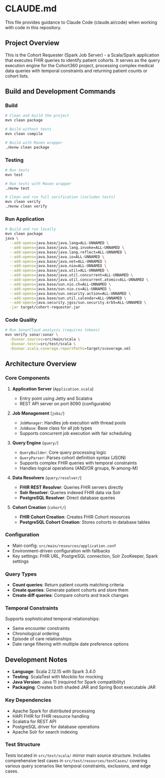 # CLAUDE.md

This file provides guidance to Claude Code (claude.ai/code) when working with code in this repository.

## Project Overview

This is the Cohort Requester (Spark Job Server) - a Scala/Spark application that executes FHIR queries to identify patient cohorts. It serves as the query execution engine for the Cohort360 project, processing complex medical data queries with temporal constraints and returning patient counts or cohort lists.

## Build and Development Commands

### Build
```bash
# Clean and build the project
mvn clean package

# Build without tests
mvn clean compile

# Build with Maven wrapper
./mvnw clean package
```

### Testing
```bash
# Run tests
mvn test

# Run tests with Maven wrapper  
./mvnw test

# Clean and run full verification (includes tests)
mvn clean verify
./mvnw clean verify
```

### Run Application
```bash
# Build and run locally
mvn clean package
java \
  --add-opens=java.base/java.lang=ALL-UNNAMED \
  --add-opens=java.base/java.lang.invoke=ALL-UNNAMED \
  --add-opens=java.base/java.lang.reflect=ALL-UNNAMED \
  --add-opens=java.base/java.io=ALL-UNNAMED \
  --add-opens=java.base/java.net=ALL-UNNAMED \
  --add-opens=java.base/java.nio=ALL-UNNAMED \
  --add-opens=java.base/java.util=ALL-UNNAMED \
  --add-opens=java.base/java.util.concurrent=ALL-UNNAMED \
  --add-opens=java.base/java.util.concurrent.atomic=ALL-UNNAMED \
  --add-opens=java.base/sun.nio.ch=ALL-UNNAMED \
  --add-opens=java.base/sun.nio.cs=ALL-UNNAMED \
  --add-opens=java.base/sun.security.action=ALL-UNNAMED \
  --add-opens=java.base/sun.util.calendar=ALL-UNNAMED \
  --add-opens=java.security.jgss/sun.security.krb5=ALL-UNNAMED \
  -jar target/cohort-requester.jar
```

### Code Quality
```bash
# Run SonarCloud analysis (requires tokens)
mvn verify sonar:sonar \
  -Dsonar.sources=src/main/scala \
  -Dsonar.tests=src/test/scala \
  -Dsonar.scala.coverage.reportPaths=target/scoverage.xml
```

## Architecture Overview

### Core Components

1. **Application Server** (`Application.scala`)
   - Entry point using Jetty and Scalatra
   - REST API server on port 8090 (configurable)

2. **Job Management** (`jobs/`)
   - `JobManager`: Handles job execution with thread pools
   - `JobBase`: Base class for all job types
   - Supports concurrent job execution with fair scheduling

3. **Query Engine** (`query/`)
   - `QueryBuilder`: Core query processing logic
   - `QueryParser`: Parses cohort definition syntax (JSON)
   - Supports complex FHIR queries with temporal constraints
   - Handles logical operations (AND/OR groups, N-among-M)

4. **Data Resolvers** (`query/resolver/`)
   - **FHIR REST Resolver**: Queries FHIR servers directly
   - **Solr Resolver**: Queries indexed FHIR data via Solr
   - **PostgreSQL Resolver**: Direct database queries

5. **Cohort Creation** (`cohort/`)
   - **FHIR Cohort Creation**: Creates FHIR Cohort resources
   - **PostgreSQL Cohort Creation**: Stores cohorts in database tables

### Configuration

- Main config: `src/main/resources/application.conf`
- Environment-driven configuration with fallbacks
- Key settings: FHIR URL, PostgreSQL connection, Solr ZooKeeper, Spark settings

### Query Types

- **Count queries**: Return patient counts matching criteria
- **Create queries**: Generate patient cohorts and store them
- **Create diff queries**: Compare cohorts and track changes

### Temporal Constraints

Supports sophisticated temporal relationships:
- Same encounter constraints
- Chronological ordering
- Episode of care relationships
- Date range filtering with multiple date preference options

## Development Notes

- **Language**: Scala 2.12.15 with Spark 3.4.0
- **Testing**: ScalaTest with Mockito for mocking
- **Java Version**: Java 11 (required for Spark compatibility)
- **Packaging**: Creates both shaded JAR and Spring Boot executable JAR

### Key Dependencies

- Apache Spark for distributed processing
- HAPI FHIR for FHIR resource handling
- Scalatra for REST API
- PostgreSQL driver for database operations
- Apache Solr for search indexing

### Test Structure

Tests located in `src/test/scala/` mirror main source structure. Includes comprehensive test cases in `src/test/resources/testCases/` covering various query scenarios like temporal constraints, exclusions, and edge cases.